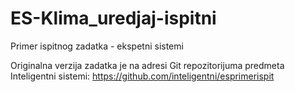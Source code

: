 # ES-Klima_uredjaj-ispitni
Primer ispitnog zadatka - ekspetni sistemi


Originalna verzija zadatka je na adresi Git repozitorijuma predmeta Inteligentni sistemi:
https://github.com/inteligentni/esprimerispit
